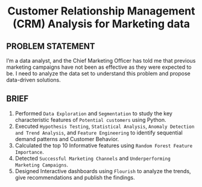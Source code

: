 
# <p align = 'center'>Customer Relationship Management (CRM) Analysis for Marketing data</p>

## PROBLEM STATEMENT

I’m a data analyst, and the Chief Marketing Officer has told me that previous marketing campaigns have not been as effective as they were expected to be. I need to analyze the data set to understand this problem and propose data-driven solutions.

## BRIEF

1. Performed `Data Exploration` and `Segmentation` to study the key characteristic features of `Potential customers` using Python.
2. Executed `Hypothesis Testing`, `Statistical Analysis`, `Anomaly Detection and Trend Analysis`, and `Feature Engineering` to identify sequential demand patterns and Customer Behavior.
3. Calculated the top 10 Informative features using `Random Forest Feature Importance`.
4. Detected `Successful Marketing Channels` and `Underperforming Marketing Campaigns`.
5. Designed Interactive dashboards using `Flourish` to analyze the trends, give recommendations and publish the findings.